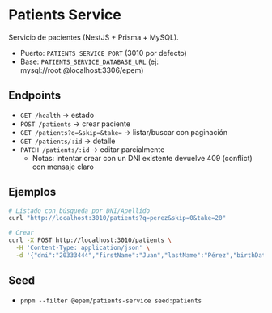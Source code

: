 # Patients Service

Servicio de pacientes (NestJS + Prisma + MySQL).

- Puerto: `PATIENTS_SERVICE_PORT` (3010 por defecto)
- Base: `PATIENTS_SERVICE_DATABASE_URL` (ej: mysql://root:@localhost:3306/epem)

## Endpoints
- `GET /health` → estado
- `POST /patients` → crear paciente
- `GET /patients?q=&skip=&take=` → listar/buscar con paginación
- `GET /patients/:id` → detalle
- `PATCH /patients/:id` → editar parcialmente
  - Notas: intentar crear con un DNI existente devuelve 409 (conflict) con mensaje claro

## Ejemplos
```bash
# Listado con búsqueda por DNI/Apellido
curl "http://localhost:3010/patients?q=perez&skip=0&take=20"

# Crear
curl -X POST http://localhost:3010/patients \
  -H 'Content-Type: application/json' \
  -d '{"dni":"20333444","firstName":"Juan","lastName":"Pérez","birthDate":"1990-01-01"}'
```

## Seed
- `pnpm --filter @epem/patients-service seed:patients`
